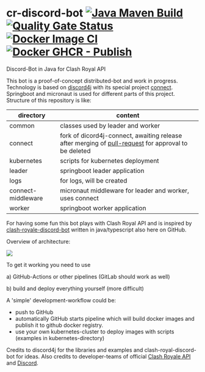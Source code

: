 # cr-discord-bot [![Java Maven Build](https://github.com/theyellow/cr-discord-bot/actions/workflows/maven.yml/badge.svg)](https://github.com/theyellow/cr-discord-bot/actions/workflows/maven.yml) [![Quality Gate Status](https://sonarcloud.io/api/project_badges/measure?project=theyellow_cr-discord-bot&metric=alert_status)](https://sonarcloud.io/summary/new_code?id=theyellow_cr-discord-bot) [![Docker Image CI](https://github.com/theyellow/cr-discord-bot/actions/workflows/docker-image.yml/badge.svg)](https://github.com/theyellow/cr-discord-bot/actions/workflows/docker-image.yml) [![Docker GHCR - Publish](https://github.com/theyellow/cr-discord-bot/actions/workflows/docker-publish.yml/badge.svg)](https://github.com/theyellow/cr-discord-bot/actions/workflows/docker-publish.yml)
Discord-Bot in Java for Clash Royal API 

This bot is a proof-of-concept distributed-bot and work in progress.
Technology is based on [discord4j](https://github.com/Discord4J/Discord4J) with its special project [connect](https://github.com/Discord4J/connect).
Springboot and micronaut is used for different parts of this project. Structure of this repository is like:

| directory          | content                                                                                                                                             |
|--------------------|-----------------------------------------------------------------------------------------------------------------------------------------------------|
| common             | classes used by leader and worker                                                                                                                   |
| connect            | fork of dicord4j-connect, awaiting release after merging of [pull-request](https://github.com/Discord4J/connect/pull/10) for approval to be deleted |
| kubernetes         | scripts for kubernetes deployment                                                                                                                   |
| leader             | springboot leader application                                                                                                                       |
| logs               | for logs, will be created                                                                                                                           |
| connect-middleware | micronaut middleware for leader and worker, uses connect                                                                                            |
| worker             | springboot worker application                                                                                                                       |


For having some fun this bot plays with Clash Royal API and is inspired by [clash-royale-discord-bot](https://github.com/HZooly/clash-royale-discord-bot) written in java/typescript also here on GitHub. 

Overview of architecture: 

![](http://www.plantuml.com/plantuml/proxy?idx=0&src=https://raw.githubusercontent.com/theyellow/cr-discord-bot/main/overview.puml?)

To get it working you need to use

a) GitHub-Actions or other pipelines (GitLab should work as well)

b) build and deploy everything yourself (more difficult)

A 'simple' development-workflow could be:

- push to GitHub
- automatically GitHub starts pipeline which will build docker images and publish it to github docker registry.
- use your own kubernetes-cluster to deploy images with scripts (examples in kubernetes-directory)

Credits to discord4j for the libraries and examples and clash-royal-discord-bot for ideas.
Also credits to developer-teams of official [Clash Royale API](https://developer.clashroyale.com/#/documentation) and [Discord](https://discord.com/developers/).
